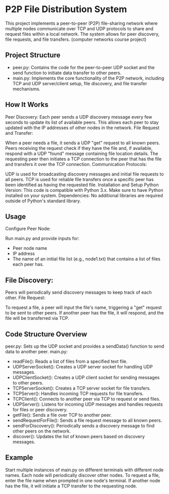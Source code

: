 # P2P File Distribution System
This project implements a peer-to-peer (P2P) file-sharing network where multiple nodes communicate over TCP and UDP protocols to share and request files within a local network. The system allows for peer discovery, file requests, and file transfers.
(computer networks course project)

## Project Structure
- peer.py: Contains the code for the peer-to-peer UDP socket and the send function to initiate data transfer to other peers.
- main.py: Implements the core functionality of the P2P network, including TCP and UDP server/client setup, file discovery, and file transfer mechanisms.

## How It Works
Peer Discovery:
Each peer sends a UDP discovery message every few seconds to update its list of available peers. This allows each peer to stay updated with the IP addresses of other nodes in the network.
File Request and Transfer:

When a peer needs a file, it sends a UDP "get" request to all known peers.
Peers receiving the request check if they have the file and, if available, respond with a UDP "found" message containing file location details.
The requesting peer then initiates a TCP connection to the peer that has the file and transfers it over the TCP connection.
Communication Protocols:

UDP is used for broadcasting discovery messages and initial file requests to all peers.
TCP is used for reliable file transfers once a specific peer has been identified as having the requested file.
Installation and Setup
Python Version: This code is compatible with Python 3.x. Make sure to have Python installed on your system.
Dependencies: No additional libraries are required outside of Python's standard library.

## Usage
Configure Peer Node:

Run main.py and provide inputs for:
- Peer node name
- IP address
- The name of an initial file list (e.g., node1.txt) that contains a list of files each peer has.

## File Discovery:
Peers will periodically send discovery messages to keep track of each other.
File Request:

To request a file, a peer will input the file's name, triggering a "get" request to be sent to other peers. If another peer has the file, it will respond, and the file will be transferred via TCP.

## Code Structure Overview
peer.py:
Sets up the UDP socket and provides a sendData() function to send data to another peer.
main.py:
- readFile(): Reads a list of files from a specified text file.
- UDPServerSocket(): Creates a UDP server socket for handling UDP messages.
- UDPClientSocket(): Creates a UDP client socket for sending messages to other peers.
- TCPServerSocket(): Creates a TCP server socket for file transfers.
- TCPServer(): Handles incoming TCP requests for file transfers.
- TCPClient(): Connects to another peer via TCP to request or send files.
- UDPServer(): Listens for incoming UDP messages and handles requests for files or peer discovery.
- getFile(): Sends a file over TCP to another peer.
- sendRequestForFile(): Sends a file request message to all known peers.
- sendForDiscovery(): Periodically sends a discovery message to find other peers on the network.
- discover(): Updates the list of known peers based on discovery messages.
## Example
Start multiple instances of main.py on different terminals with different node names.
Each node will periodically discover other nodes.
To request a file, enter the file name when prompted in one node's terminal.
If another node has the file, it will initiate a TCP transfer to the requesting node.
